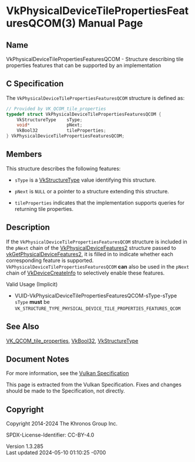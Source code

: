 # VkPhysicalDeviceTilePropertiesFeaturesQCOM(3) Manual Page

## Name

VkPhysicalDeviceTilePropertiesFeaturesQCOM - Structure describing tile
properties features that can be supported by an implementation



## <a href="#_c_specification" class="anchor"></a>C Specification

The `VkPhysicalDeviceTilePropertiesFeaturesQCOM` structure is defined
as:

``` c
// Provided by VK_QCOM_tile_properties
typedef struct VkPhysicalDeviceTilePropertiesFeaturesQCOM {
    VkStructureType    sType;
    void*              pNext;
    VkBool32           tileProperties;
} VkPhysicalDeviceTilePropertiesFeaturesQCOM;
```

## <a href="#_members" class="anchor"></a>Members

This structure describes the following features:

- `sType` is a [VkStructureType](https://registry.khronos.org/vulkan/specs/1.3-extensions/man/html/VkStructureType.html) value identifying
  this structure.

- `pNext` is `NULL` or a pointer to a structure extending this
  structure.

- <span id="features-tileProperties"></span> `tileProperties` indicates
  that the implementation supports queries for returning tile
  properties.

## <a href="#_description" class="anchor"></a>Description

If the `VkPhysicalDeviceTilePropertiesFeaturesQCOM` structure is
included in the `pNext` chain of the
[VkPhysicalDeviceFeatures2](https://registry.khronos.org/vulkan/specs/1.3-extensions/man/html/VkPhysicalDeviceFeatures2.html) structure
passed to
[vkGetPhysicalDeviceFeatures2](https://registry.khronos.org/vulkan/specs/1.3-extensions/man/html/vkGetPhysicalDeviceFeatures2.html), it is
filled in to indicate whether each corresponding feature is supported.
`VkPhysicalDeviceTilePropertiesFeaturesQCOM` **can** also be used in the
`pNext` chain of [VkDeviceCreateInfo](https://registry.khronos.org/vulkan/specs/1.3-extensions/man/html/VkDeviceCreateInfo.html) to
selectively enable these features.

Valid Usage (Implicit)

- <a href="#VUID-VkPhysicalDeviceTilePropertiesFeaturesQCOM-sType-sType"
  id="VUID-VkPhysicalDeviceTilePropertiesFeaturesQCOM-sType-sType"></a>
  VUID-VkPhysicalDeviceTilePropertiesFeaturesQCOM-sType-sType  
  `sType` **must** be
  `VK_STRUCTURE_TYPE_PHYSICAL_DEVICE_TILE_PROPERTIES_FEATURES_QCOM`

## <a href="#_see_also" class="anchor"></a>See Also

[VK_QCOM_tile_properties](https://registry.khronos.org/vulkan/specs/1.3-extensions/man/html/VK_QCOM_tile_properties.html),
[VkBool32](https://registry.khronos.org/vulkan/specs/1.3-extensions/man/html/VkBool32.html), [VkStructureType](https://registry.khronos.org/vulkan/specs/1.3-extensions/man/html/VkStructureType.html)

## <a href="#_document_notes" class="anchor"></a>Document Notes

For more information, see the <a
href="https://registry.khronos.org/vulkan/specs/1.3-extensions/html/vkspec.html#VkPhysicalDeviceTilePropertiesFeaturesQCOM"
target="_blank" rel="noopener">Vulkan Specification</a>

This page is extracted from the Vulkan Specification. Fixes and changes
should be made to the Specification, not directly.

## <a href="#_copyright" class="anchor"></a>Copyright

Copyright 2014-2024 The Khronos Group Inc.

SPDX-License-Identifier: CC-BY-4.0

Version 1.3.285  
Last updated 2024-05-10 01:10:25 -0700

